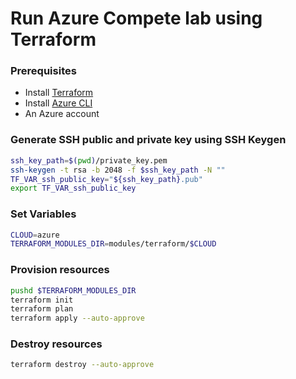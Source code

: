 # Run Azure Compete lab using Terraform

### Prerequisites
- Install [Terraform](https://www.terraform.io/downloads.html)
- Install [Azure CLI](https://docs.microsoft.com/en-us/cli/azure/install-azure-cli)
- An Azure account

### Generate SSH public and private key using SSH Keygen
```bash
ssh_key_path=$(pwd)/private_key.pem
ssh-keygen -t rsa -b 2048 -f $ssh_key_path -N ""
TF_VAR_ssh_public_key="${ssh_key_path}.pub"
export TF_VAR_ssh_public_key
```

### Set Variables
```bash
CLOUD=azure
TERRAFORM_MODULES_DIR=modules/terraform/$CLOUD
```

### Provision resources
```bash
pushd $TERRAFORM_MODULES_DIR
terraform init
terraform plan
terraform apply --auto-approve
```

### Destroy resources
```bash
terraform destroy --auto-approve
```
